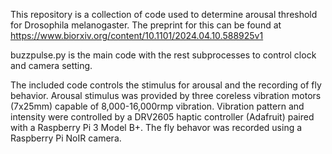 This repository is a collection of code used to determine arousal threshold for Drosophila melanogaster. The preprint for this can be found at https://www.biorxiv.org/content/10.1101/2024.04.10.588925v1

buzzpulse.py is the main code with the rest subprocesses to control clock and camera setting.

The included code controls the stimulus for arousal and the recording of fly behavior. Arousal stimulus was provided by three coreless vibration motors (7x25mm) capable of 8,000-16,000rmp vibration. Vibration pattern and intensity were controlled by a DRV2605 haptic controller (Adafruit) paired with a Raspberry Pi 3 Model B+. The fly behavor was recorded using a Raspberry Pi NoIR camera.  
